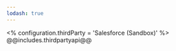```yaml
---
lodash: true
---
```

<% configuration.thirdParty = 'Salesforce (Sandbox)' %>
@@includes.thirdpartyapi@@
